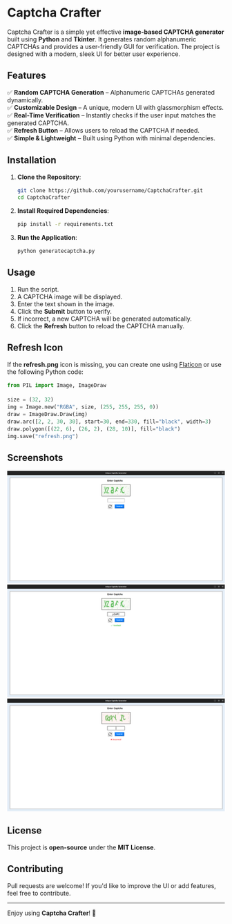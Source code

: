 # Captcha Crafter

Captcha Crafter is a simple yet effective **image-based CAPTCHA generator** built using **Python** and **Tkinter**. It generates random alphanumeric CAPTCHAs and provides a user-friendly GUI for verification. The project is designed with a modern, sleek UI for better user experience.

## Features

✅ **Random CAPTCHA Generation** – Alphanumeric CAPTCHAs generated dynamically.  
✅ **Customizable Design** – A unique, modern UI with glassmorphism effects.  
✅ **Real-Time Verification** – Instantly checks if the user input matches the generated CAPTCHA.  
✅ **Refresh Button** – Allows users to reload the CAPTCHA if needed.  
✅ **Simple & Lightweight** – Built using Python with minimal dependencies.

## Installation

1. **Clone the Repository**:
   ```bash
   git clone https://github.com/yourusername/CaptchaCrafter.git
   cd CaptchaCrafter
   ```

2. **Install Required Dependencies**:
   ```bash
   pip install -r requirements.txt
   ```

3. **Run the Application**:
   ```bash
   python generatecaptcha.py
   ```


## Usage

1. Run the script.
2. A CAPTCHA image will be displayed.
3. Enter the text shown in the image.
4. Click the **Submit** button to verify.
5. If incorrect, a new CAPTCHA will be generated automatically.
6. Click the **Refresh** button to reload the CAPTCHA manually.

## Refresh Icon

If the **refresh.png** icon is missing, you can create one using [Flaticon](https://www.flaticon.com/) or use the following Python code:

```python
from PIL import Image, ImageDraw

size = (32, 32)
img = Image.new("RGBA", size, (255, 255, 255, 0))
draw = ImageDraw.Draw(img)
draw.arc([2, 2, 30, 30], start=30, end=330, fill="black", width=3)
draw.polygon([(22, 6), (26, 2), (28, 10)], fill="black")
img.save("refresh.png")
```

## Screenshots

![alt text](image.png)
![alt text](image-1.png)
![alt text](image-2.png)

## License

This project is **open-source** under the **MIT License**.

## Contributing

Pull requests are welcome! If you'd like to improve the UI or add features, feel free to contribute.

---
Enjoy using **Captcha Crafter**! 🚀